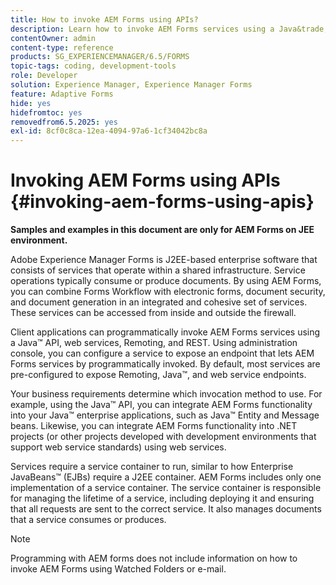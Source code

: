 ```yaml
---
title: How to invoke AEM Forms using APIs?
description: Learn how to invoke AEM Forms services using a Java&trade; API, web services, Remoting, and REST.
contentOwner: admin
content-type: reference
products: SG_EXPERIENCEMANAGER/6.5/FORMS
topic-tags: coding, development-tools
role: Developer
solution: Experience Manager, Experience Manager Forms
feature: Adaptive Forms
hide: yes
hidefromtoc: yes
removedfrom6.5.2025: yes
exl-id: 8cf0c8ca-12ea-4094-97a6-1cf34042bc8a
---
```

# Invoking AEM Forms using APIs {#invoking-aem-forms-using-apis} 

**Samples and examples in this document are only for AEM Forms on JEE environment.**

Adobe Experience Manager Forms is J2EE-based enterprise software that consists of services that operate within a shared infrastructure. Service operations typically consume or produce documents. By using AEM Forms, you can combine Forms Workflow with electronic forms, document security, and document generation in an integrated and cohesive set of services. These services can be accessed from inside and outside the firewall.

Client applications can programmatically invoke AEM Forms services using a Java&trade; API, web services, Remoting, and REST. Using administration console, you can configure a service to expose an endpoint that lets AEM Forms services by programmatically invoked. By default, most services are pre-configured to expose Remoting, Java&trade;, and web service endpoints.

Your business requirements determine which invocation method to use. For example, using the Java&trade; API, you can integrate AEM Forms functionality into your Java&trade; enterprise applications, such as Java&trade; Entity and Message beans. Likewise, you can integrate AEM Forms functionality into .NET projects (or other projects developed with development environments that support web service standards) using web services.

Services require a service container to run, similar to how Enterprise JavaBeans&trade; (EJBs) require a J2EE container. AEM Forms includes only one implementation of a service container. The service container is responsible for managing the lifetime of a service, including deploying it and ensuring that all requests are sent to the correct service. It also manages documents that a service consumes or produces.

>[!NOTE]
>
>Programming with AEM forms does not include information on how to invoke AEM Forms using Watched Folders or e-mail.
